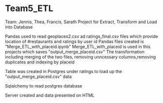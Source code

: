 # Team5_ETL
Team: Jennis, Thea, Francis, Sarath
Project for Extract, Transform and Load into Database

Pandas used to read geoplaces2.csv ad ratings_final.csv files which provide location of #restaurants and ratings by user id
Pandas files created is "Merge_ETL_with_placeid.ipynb"
Merge_ETL_with_placeid is used in this projects which saves "output_merge_placeid.csv"
The transformation including merging of the two files, removing unncessary columns,removing duplicates and indexing by placeid

Table was created in Postgres under ratings to load up the "output_merge_placeid.csv" data

Sqlalchemy to read postgres database

Server created and data presented on HTML
